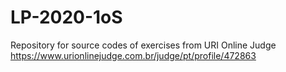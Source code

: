 # LP-2020-1oS
Repository for source codes of exercises from URI Online Judge
https://www.urionlinejudge.com.br/judge/pt/profile/472863
